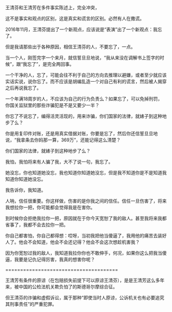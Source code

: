 王清芬和王清芳在多件事实陈述上，完全冲突，

这不是事实和观点的区别，这是真实和谎言的区别。必然有人在撒谎。

2016年11月，王清芬提出了一个新观点，应该说是“表演”出了一个新观点：我忘了。

但是我请那些出于各种原因，相信王清芬的人，不要忘了，一点。

当一个人，刚签完字一个来月，就信誓旦旦地说，“我从来没在调解书上签字的时候”，跟“我忘了”，是完全两回事。

一个干净的人，忘了，可能会往不利于自己的方向去推理以避嫌，或者至少就应该实话实说，说你忘了。而不应该是胡编乱造一个对自己有利的谎言，然后被人揭穿之后再说我忘了。

一个年满18周岁的人，不应该为自己的行为负责么？如果忘了，可以免掉刑罚，你国关监狱里的那些诈骗犯是不是又要少一半？

你忘了不说忘了，编得活灵活现的，用来诈骗，你们国家的法律，就婊子到这种地步了么？

你是用复印件对账，还是用真实借据对账，你要是忘了，然后你还信誓旦旦地说，“我拿条去你妈那一算，369万”，还能记得这么清楚？

你们国家的法律，就婊子到这种地步了么？

我怕，我怕将来有人骗了我，大不了说一句，我忘了。

她没忘，你也知道她没忘，我也知道你知道她没忘，但是我不知道你是不是知道我知道你知道她没忘。

我告诉你，我知道。

人呐，信任很重要。你这样做，伤害的是你我之间的信任。信任一旦伤害了，将来我想拉你一把，你可能都会觉得我是在害你。

到时候你会拒绝我拉你一把，原因就在于你今天宽恕了我的敌人。甚至我将来我都省事了，我都不会去拉你一把。

你自己都害怕，你自己都得想：哎呀，当初我把他当傻逼了，我用他的痛苦去装好人了。他会不会知道，他会不会还记得？他会不会这次想趁机害我？

因为你宽恕过我的敌人，我知道我拉你你也不敢伸手，何况，如果你这么把我当傻逼，我要是记仇记得厉害，我真的想害你呢？

======================================

王清芳有条件的原谅（在包赔损失前提下可以原谅王清芬），是是王清芳这么多年来，被中国的公检法机关欺负怕了的斯德哥尔摩综合征。

但王清芬的诈骗和虚假诉讼，属于那种“即使当时人原谅，公诉机关也有必要追究其刑事责任”的严重犯罪。



